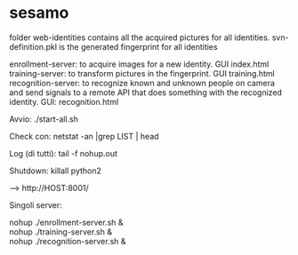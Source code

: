 # sesamo

folder web-identities contains all the acquired pictures for all identities.
svn-definition.pkl is the generated fingerprint for all identities

enrollment-server: to acquire images for a new identity. GUI index.html
training-server: to transform pictures in the fingerprint. GUI training.html
recognition-server: to recognize known and unknown people on camera and send signals to a remote API that does something with the recognized identity. GUI: recognition.html

Avvio: ./start-all.sh

Check con: netstat -an |grep LIST | head

Log (di tutti): tail -f nohup.out

Shutdown:  killall python2


--> http://HOST:8001/

Singoli server:

nohup ./enrollment-server.sh &  
nohup ./training-server.sh &  
nohup ./recognition-server.sh &  
